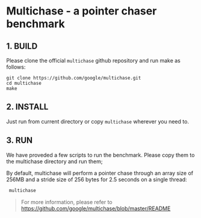 # Multichase - a pointer chaser benchmark
## 1. BUILD

Please clone the official `multichase` github repository and run make as follows:

```
git clone https://github.com/google/multichase.git 
cd multichase
make
```

## 2. INSTALL
Just run from current directory or copy `multichase` wherever you need to.

## 3. RUN
We have proveded a few scripts to run the benchmark. Please copy them to the multichase directory and run them;




By default, multichase will perform a pointer chase through an array size of 256MB and a stride size of 256 bytes for 2.5 seconds on a single thread:

```bash 
 multichase
```

> For more information, please refer to https://github.com/google/multichase/blob/master/README

